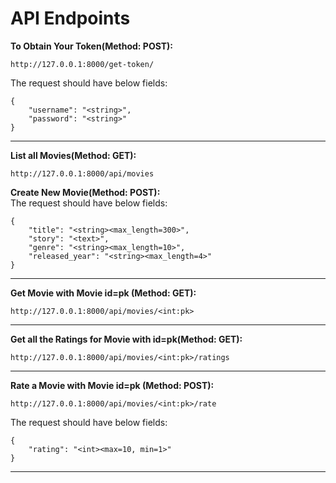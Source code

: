 # API Endpoints


**To Obtain Your Token(Method: POST):**
```
http://127.0.0.1:8000/get-token/
```
The request should have below fields:
```
{
    "username": "<string>",
    "password": "<string>"
}
```
---
**List all Movies(Method: GET):** 
```
http://127.0.0.1:8000/api/movies
```
**Create New Movie(Method: POST):**  
The request should have below fields:
```
{
    "title": "<string><max_length=300>",
    "story": "<text>",
    "genre": "<string><max_length=10>",
    "released_year": "<string><max_length=4>"
}
```
---
**Get Movie with Movie id=pk (Method: GET):**
```
http://127.0.0.1:8000/api/movies/<int:pk>
```
---
**Get all the Ratings for Movie with id=pk(Method: GET):**
```
http://127.0.0.1:8000/api/movies/<int:pk>/ratings
```
---
**Rate a Movie with Movie id=pk (Method: POST):**
```
http://127.0.0.1:8000/api/movies/<int:pk>/rate
```
The request should have below fields:
```
{
    "rating": "<int><max=10, min=1>"
}
```
---